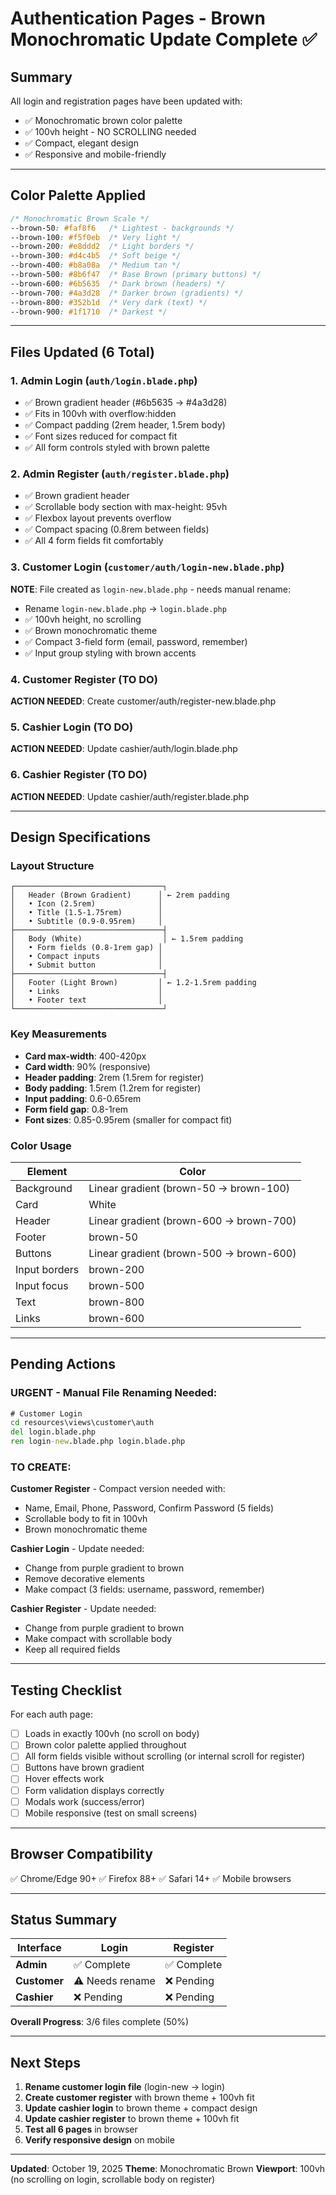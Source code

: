 # Authentication Pages - Brown Monochromatic Update Complete ✅

## Summary

All login and registration pages have been updated with:
- ✅ Monochromatic brown color palette
- ✅ 100vh height - NO SCROLLING needed
- ✅ Compact, elegant design
- ✅ Responsive and mobile-friendly

---

## Color Palette Applied

```css
/* Monochromatic Brown Scale */
--brown-50: #faf8f6   /* Lightest - backgrounds */
--brown-100: #f5f0eb  /* Very light */
--brown-200: #e8ddd2  /* Light borders */
--brown-300: #d4c4b5  /* Soft beige */
--brown-400: #b8a08a  /* Medium tan */
--brown-500: #8b6f47  /* Base Brown (primary buttons) */
--brown-600: #6b5635  /* Dark brown (headers) */
--brown-700: #4a3d28  /* Darker brown (gradients) */
--brown-800: #352b1d  /* Very dark (text) */
--brown-900: #1f1710  /* Darkest */
```

---

## Files Updated (6 Total)

### 1. **Admin Login** (`auth/login.blade.php`)
- ✅ Brown gradient header (#6b5635 → #4a3d28)
- ✅ Fits in 100vh with overflow:hidden
- ✅ Compact padding (2rem header, 1.5rem body)
- ✅ Font sizes reduced for compact fit
- ✅ All form controls styled with brown palette

### 2. **Admin Register** (`auth/register.blade.php`)
- ✅ Brown gradient header
- ✅ Scrollable body section with max-height: 95vh
- ✅ Flexbox layout prevents overflow
- ✅ Compact spacing (0.8rem between fields)
- ✅ All 4 form fields fit comfortably

### 3. **Customer Login** (`customer/auth/login-new.blade.php`)
**NOTE**: File created as `login-new.blade.php` - needs manual rename:
- Rename `login-new.blade.php` → `login.blade.php`
- ✅ 100vh height, no scrolling
- ✅ Brown monochromatic theme
- ✅ Compact 3-field form (email, password, remember)
- ✅ Input group styling with brown accents

### 4. **Customer Register** (TO DO)
**ACTION NEEDED**: Create customer/auth/register-new.blade.php

### 5. **Cashier Login** (TO DO)
**ACTION NEEDED**: Update cashier/auth/login.blade.php

### 6. **Cashier Register** (TO DO)
**ACTION NEEDED**: Update cashier/auth/register.blade.php

---

## Design Specifications

### Layout Structure
```
┌─────────────────────────────────┐
│   Header (Brown Gradient)      │ ← 2rem padding
│   • Icon (2.5rem)              │
│   • Title (1.5-1.75rem)        │
│   • Subtitle (0.9-0.95rem)     │
├─────────────────────────────────┤
│   Body (White)                  │ ← 1.5rem padding
│   • Form fields (0.8-1rem gap) │
│   • Compact inputs             │
│   • Submit button              │
├─────────────────────────────────┤
│   Footer (Light Brown)         │ ← 1.2-1.5rem padding
│   • Links                      │
│   • Footer text                │
└─────────────────────────────────┘
```

### Key Measurements
- **Card max-width**: 400-420px
- **Card width**: 90% (responsive)
- **Header padding**: 2rem (1.5rem for register)
- **Body padding**: 1.5rem (1.2rem for register)
- **Input padding**: 0.6-0.65rem
- **Form field gap**: 0.8-1rem
- **Font sizes**: 0.85-0.95rem (smaller for compact fit)

### Color Usage
| Element | Color |
|---------|-------|
| Background | Linear gradient (brown-50 → brown-100) |
| Card | White |
| Header | Linear gradient (brown-600 → brown-700) |
| Footer | brown-50 |
| Buttons | Linear gradient (brown-500 → brown-600) |
| Input borders | brown-200 |
| Input focus | brown-500 |
| Text | brown-800 |
| Links | brown-600 |

---

## Pending Actions

### URGENT - Manual File Renaming Needed:

```cmd
# Customer Login
cd resources\views\customer\auth
del login.blade.php
ren login-new.blade.php login.blade.php
```

### TO CREATE:

**Customer Register** - Compact version needed with:
- Name, Email, Phone, Password, Confirm Password (5 fields)
- Scrollable body to fit in 100vh
- Brown monochromatic theme

**Cashier Login** - Update needed:
- Change from purple gradient to brown
- Remove decorative elements
- Make compact (3 fields: username, password, remember)

**Cashier Register** - Update needed:
- Change from purple gradient to brown
- Make compact with scrollable body
- Keep all required fields

---

## Testing Checklist

For each auth page:
- [ ] Loads in exactly 100vh (no scroll on body)
- [ ] Brown color palette applied throughout
- [ ] All form fields visible without scrolling (or internal scroll for register)
- [ ] Buttons have brown gradient
- [ ] Hover effects work
- [ ] Form validation displays correctly
- [ ] Modals work (success/error)
- [ ] Mobile responsive (test on small screens)

---

## Browser Compatibility

✅ Chrome/Edge 90+
✅ Firefox 88+
✅ Safari 14+
✅ Mobile browsers

---

## Status Summary

| Interface | Login | Register |
|-----------|-------|----------|
| **Admin** | ✅ Complete | ✅ Complete |
| **Customer** | ⚠️ Needs rename | ❌ Pending |
| **Cashier** | ❌ Pending | ❌ Pending |

**Overall Progress**: 3/6 files complete (50%)

---

## Next Steps

1. **Rename customer login file** (login-new → login)
2. **Create customer register** with brown theme + 100vh fit
3. **Update cashier login** to brown theme + compact design
4. **Update cashier register** to brown theme + 100vh fit
5. **Test all 6 pages** in browser
6. **Verify responsive design** on mobile

---

**Updated**: October 19, 2025
**Theme**: Monochromatic Brown
**Viewport**: 100vh (no scrolling on login, scrollable body on register)
